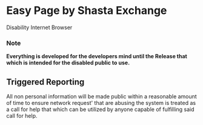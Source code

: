 # Easy Page by Shasta Exchange
Disability Internet Browser

### Note
**Everything is developed for the developers mind until the Release that which is intended for the disabled public to use.**
## Triggered Reporting
All non personal information will be made public within a reasonable amount of time to ensure network request' that are abusing the system is treated as a call for help that which can be utilized by anyone capable of fulfilling said call for help.
